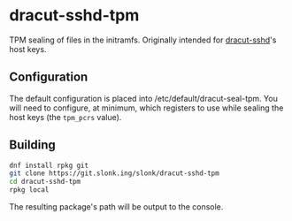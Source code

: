 # dracut-sshd-tpm

TPM sealing of files in the initramfs. Originally intended for
[dracut-sshd](https://github.com/gsauthof/dracut-sshd)'s host keys.

## Configuration

The default configuration is placed into /etc/default/dracut-seal-tpm. You will
need to configure, at minimum, which registers to use while sealing the host
keys (the `tpm_pcrs` value).

## Building

```sh
dnf install rpkg git
git clone https://git.slonk.ing/slonk/dracut-sshd-tpm
cd dracut-sshd-tpm
rpkg local
```

The resulting package's path will be output to the console.
